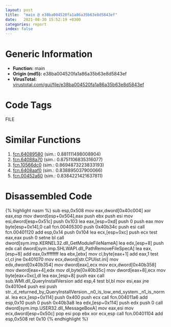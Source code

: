 ```yaml
---
layout: post
title:  "main @ e38ba004520fa1a86a35b63e8d5843ef"
date:   2021-08-30 15:52:19 +0300
categories: report
index: false
---
```


# Generic Information
- **Function:** main
- **Origin (md5):** e38ba004520fa1a86a35b63e8d5843ef
- **VirusTotal:** [virustotal.com/gui/file/e38ba004520fa1a86a35b63e8d5843ef][virustotal_ref]

# Code Tags
<span class="tag" id="FILE">FILE</span>


# Similar Functions

1. [fcn.64089580][similar_1_ref] (sim.: 0.881111498008904)
2. [fcn.64088a70][similar_2_ref] (sim.: 0.8751106835316077)
3. [fcn.10566dc0][similar_3_ref] (sim.: 0.8694873223833193)
4. [fcn.6408aaf0][similar_4_ref] (sim.: 0.838895037900066)
5. [fcn.00452a60][similar_5_ref] (sim.: 0.8384221421637811)


# Disassembled Code

{% highlight nasm %}
sub esp,0x508
mov eax,dword[0x40c004]
xor eax,esp
mov dword[esp+0x504],eax
push ebx
push esi
mov esi,dword[esp+0x51c]
push 0x103
lea eax,[esp+0xd]
push 0
push eax
mov byte[esp+0x14],0
call fcn.00405300
push 0x40b34c
push esi
call fcn.00401120
add esp,0x14
push 0x104
lea ecx,[esp+0xc]
push ecx
test eax,eax
push 0
setne bl
call dword[sym.imp.KERNEL32.dll_GetModuleFileNameA]
lea edx,[esp+8]
push edx
call dword[sym.imp.SHLWAPI.dll_PathRemoveFileSpecA]
lea eax,[esp+8]
add eax,0xffffffff
lea ebx,[ebx]
mov cl,byte[eax+1]
add eax,1
test cl,cl
jne 0x401070
mov ecx,dword[str.CPUlist.ini]
mov edx,dword[0x40b354]
mov dword[eax],ecx
mov ecx,dword[0x40b358]
mov dword[eax+4],edx
mov dl,byte[0x40b35c]
mov dword[eax+8],ecx
mov byte[eax+0xc],dl
lea eax,[esp+8]
push eax
call sub.WMI.dll_QueryInstallVersion
add esp,4
test bl,bl
mov esi,eax
jne 0x4010e4
push esi
push str._d_returned_by_QueryInstallVersion._n0_is_low_end_system._n1_is_normal.
lea ecx,[esp+0x114]
push 0x400
push ecx
call fcn.004011a6
add esp,0x10
push 0
push 0x40b3a8
lea edx,[esp+0x114]
push edx
push 0
call dword[sym.imp.USER32.dll_MessageBoxA]
mov eax,esi
mov ecx,dword[esp+0x50c]
pop esi
pop ebx
xor ecx,esp
call fcn.00401104
add esp,0x508
ret 0x10
{% endhighlight %}


[similar_1_ref]: /report/fcn.64089580@07e4412910bcf0f5969ef64c44eecb2d
[similar_2_ref]: /report/fcn.64088a70@07e4412910bcf0f5969ef64c44eecb2d
[similar_3_ref]: /report/fcn.10566dc0@2585b133c2e70968905cce13b1fc2654
[similar_4_ref]: /report/fcn.6408aaf0@07e4412910bcf0f5969ef64c44eecb2d
[similar_5_ref]: /report/fcn.00452a60@4fe6510221c33bf023f6abed461fc13f
[virustotal_ref]: https://www.virustotal.com/gui/file/e38ba004520fa1a86a35b63e8d5843ef